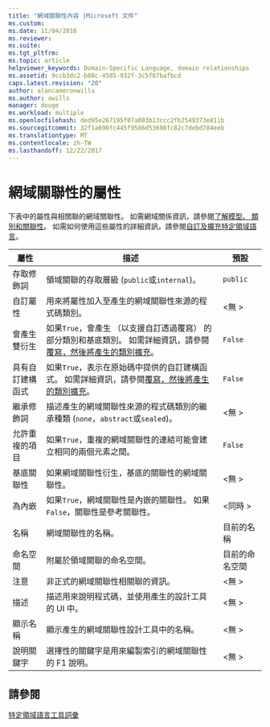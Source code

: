 ```yaml
---
title: "網域關聯性內容 |Microsoft 文件"
ms.custom: 
ms.date: 11/04/2016
ms.reviewer: 
ms.suite: 
ms.tgt_pltfrm: 
ms.topic: article
helpviewer_keywords: Domain-Specific Language, domain relationships
ms.assetid: 9ccb3dc2-b80c-4585-932f-3c5f87bafbcd
caps.latest.revision: "20"
author: alancameronwills
ms.author: awills
manager: douge
ms.workload: multiple
ms.openlocfilehash: ded95e267195f07a003b13ccc2fb2549373e811b
ms.sourcegitcommit: 32f1a690fc445f9586d53698fc82c7debd784eeb
ms.translationtype: MT
ms.contentlocale: zh-TW
ms.lasthandoff: 12/22/2017
---
```

# <a name="properties-of-domain-relationships"></a>網域關聯性的屬性
下表中的屬性與相關聯的網域關聯性。 如需網域關係資訊，請參閱[了解模型、 類別和關聯性](../modeling/understanding-models-classes-and-relationships.md)。 如需如何使用這些屬性的詳細資訊，請參閱[自訂及擴充特定領域語言](../modeling/customizing-and-extending-a-domain-specific-language.md)。  
  
|屬性|描述|預設|  
|--------------|-----------------|-------------|  
|存取修飾詞|領域關聯的存取層級 (`public`或`internal`)。|`public`|  
|自訂屬性|用來將屬性加入至產生的網域關聯性來源的程式碼類別。|\<無 >|  
|會產生雙衍生|如果`True`，會產生 （以支援自訂透過覆寫） 的部分類別和基底類別。 如需詳細資訊，請參閱[覆寫，然後將產生的類別擴充](../modeling/overriding-and-extending-the-generated-classes.md)。|`False`|  
|具有自訂建構函式|如果`True`，表示在原始碼中提供的自訂建構函式。 如需詳細資訊，請參閱[覆寫，然後將產生的類別擴充](../modeling/overriding-and-extending-the-generated-classes.md)。|`False`|  
|繼承修飾詞|描述產生的網域關聯性來源的程式碼類別的繼承種類 (`none`，`abstract`或`sealed`)。|\<無 >|  
|允許重複的項目|如果`True`，重複的網域關聯性的連結可能會建立相同的兩個元素之間。|`False`|  
|基底關聯性|如果網域關聯性衍生，基底的關聯性的網域關聯性。|\<無 >|  
|為內嵌|如果`True`，網域關聯性是內嵌的關聯性。 如果`False`，關聯性是參考關聯性。|\<同時 >|  
|名稱|網域關聯性的名稱。|目前的名稱|  
|命名空間|附屬於領域關聯的命名空間。|目前的命名空間|  
|注意|非正式的網域關聯性相關聯的資訊。|\<無 >|  
|描述|描述用來說明程式碼，並使用產生的設計工具的 UI 中。|\<無 >|  
|顯示名稱|顯示產生的網域關聯性設計工具中的名稱。|\<無 >|  
|說明關鍵字|選擇性的關鍵字是用來編製索引的網域關聯性的 F1 說明。|\<無 >|  
  
## <a name="see-also"></a>請參閱  
 [特定領域語言工具詞彙](http://msdn.microsoft.com/en-us/ca5e84cb-a315-465c-be24-76aa3df276aa)